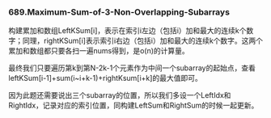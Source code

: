 ### 689.Maximum-Sum-of-3-Non-Overlapping-Subarrays

构建累加和数组LeftKSum[i]，表示在索引i左边（包括i）加和最大的连续k个数字；同理，rightKSum[i]表示索引i右边（包括i）加和最大的连续k个数字。这两个累加和数组都只要各扫一遍nums得到，是o(n)的计算量。

最终我们只要遍历第k到第N-2k-1个元素作为中间一个subarray的起始点，查看leftKSum[i-1]+sum(i~i+k-1)+rightKsum[i+k]的最大值即可。

因为此题还需要说出三个subarray的位置，所以我们多设一个LeftIdx和RightIdx，记录对应的索引位置，同构建LeftSum和RightSum的时候一起更新。
